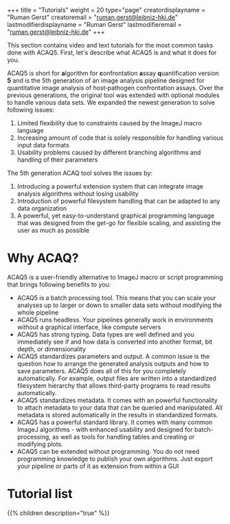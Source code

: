 +++
title = "Tutorials"
weight = 20
type="page"
creatordisplayname = "Ruman Gerst"
creatoremail = "ruman.gerst@leibniz-hki.de"
lastmodifierdisplayname = "Ruman Gerst"
lastmodifieremail = "ruman.gerst@leibniz-hki.de"
+++

This section contains video and text tutorials for the most common tasks done with ACAQ5.
First, let's describe what ACAQ5 is and what it does for you.

ACAQ5 is short for **a**lgorithm for **c**onfrontation **a**ssay **q**uantification version **5** and
is the 5th generation of an image analysis pipeline designed for quantitative image analysis of host‐pathogen confrontation assays.
Over the previous generations, the original tool was extended with optional modules to handle various data sets.
We expanded the newest generation to solve following issues:

1. Limited flexibility due to constraints caused by the ImageJ macro language
2. Increasing amount of code that is solely responsible for handling various input data formats
3. Usability problems caused by different branching algorithms and handling of their parameters

The 5th generation ACAQ tool solves the issues by:

1. Introducing a powerful extension system that can integrate image analysis algorithms without losing usability
2. Introduction of powerful filesystem handling that can be adapted to any data organization
3. A powerful, yet easy-to-understand graphical programming language that was designed from the get-go for flexible scaling, and assisting the user as much as possible

# Why ACAQ?

ACAQ5 is a user-friendly alternative to ImageJ macro or script programming that brings following benefits to you:

* ACAQ5 is a batch processing tool. This means that you can scale your analyses up to larger or down to smaller data sets without modifying the whole pipeline
* ACAQ5 runs headless. Your pipelines generally work in environments without a graphical interface, like compute servers
* ACAQ5 has strong typing. Data types are well defined and you immediately see if and how data is converted into another format, bit depth, or dimensionality
* ACAQ5 standardizes parameters and output. A common issue is the question how to arrange the generated analysis outputs and how to save parameters. ACAQ5 does all of this for you completely automatically. For example, output files are written into a standardized filesystem hierarchy that allows third-party programs to read results automatically.
* ACAQ5 standardizes metadata. It comes with an powerful functionality to attach metadata to your data that can be queried and manipulated. All metadata is stored automatically in the results in standardized formats.
* ACAQ5 has a powerful standard library. It comes with many common ImageJ algorithms - with enhanced usability and designed for batch-processing, as well as tools for handling tables and creating or modifying plots.
* ACAQ5 can be extended without programming. You do not need programming knowledge to publish your own algorithms. Just export your pipeline or parts of it as extension from within a GUI

# Tutorial list

{{% children description="true" %}}

